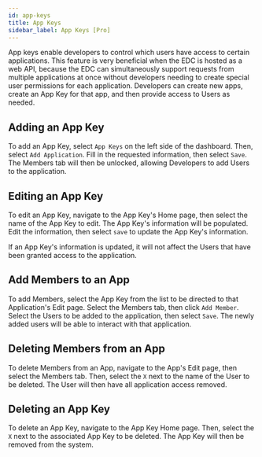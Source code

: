 ```yaml
---
id: app-keys
title: App Keys
sidebar_label: App Keys [Pro]
---
```


App keys enable developers to control which users have access to certain applications. This feature is very beneficial when the EDC is hosted as a web API, because the EDC can simultaneously support requests from multiple applications at once without developers needing to create special user permissions for each application. Developers can create new apps, create an App Key for that app, and then provide access to Users as needed. 

## Adding an App Key

To add an App Key, select `App Keys` on the left side of the dashboard. Then, select `Add Application`. Fill in the requested information, then select `Save`. The Members tab will then be unlocked, allowing Developers to add Users to the application.

## Editing an App Key

To edit an App Key, navigate to the App Key's Home page, then select the name of the App Key to edit. The App Key's information will be populated. Edit the information, then select `save` to update the App Key's information. 

If an App Key's information is updated, it will not affect the Users that have been granted access to the application.

## Add Members to an App

To add Members, select the App Key from the list to be directed to that Application's Edit page. Select the Members tab, then click `Add Member`. Select the Users to be added to the application, then select `Save`. The newly added users will be able to interact with that application.

## Deleting Members from an App

To delete Members from an App, navigate to the App's Edit page, then select the Members tab. Then, select the `X` next to the name of the User to be deleted. The User will then have all application access removed.

## Deleting an App Key

To delete an App Key, navigate to the App Key Home page. Then, select the `X` next to the associated App Key to be deleted. The App Key will then be removed from the system.